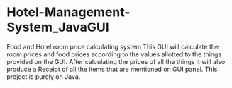 # Hotel-Management-System_JavaGUI
 Food and Hotel room price calculating system
 This GUI will calculate the room prices and food prices according to the
 values allotted to the things provided on the GUI.
 After calculating the prices of all the things it will also produce a Receipt
 of all the items that are mentioned on GUI panel.
 This project is purely on Java.
